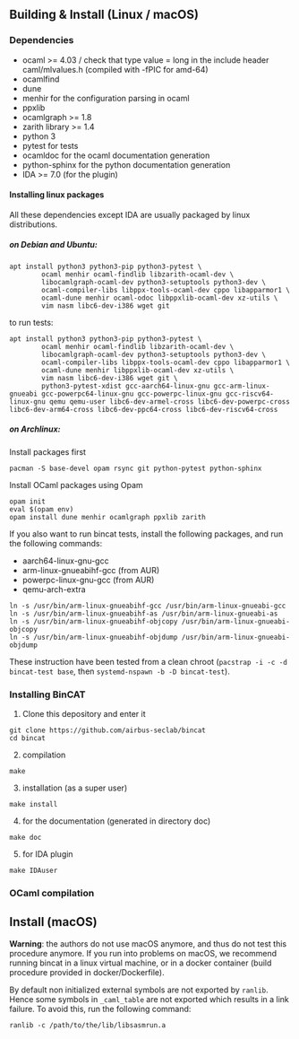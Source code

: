 ## Building & Install (Linux / macOS)

### Dependencies

* ocaml >= 4.03 / check that type value = long in the include header caml/mlvalues.h (compiled with -fPIC for amd-64)
* ocamlfind
* dune
* menhir for the configuration parsing in ocaml
* ppxlib
* ocamlgraph >= 1.8
* zarith library >= 1.4
* python 3
* pytest for tests
* ocamldoc for the ocaml documentation generation
* python-sphinx for the python documentation generation
* IDA >= 7.0 (for the plugin)

#### Installing linux packages
All these dependencies except IDA are usually packaged by linux distributions.

##### on Debian and Ubuntu:
```
apt install python3 python3-pip python3-pytest \
        ocaml menhir ocaml-findlib libzarith-ocaml-dev \
        libocamlgraph-ocaml-dev python3-setuptools python3-dev \
        ocaml-compiler-libs libppx-tools-ocaml-dev cppo libapparmor1 \
        ocaml-dune menhir ocaml-odoc libppxlib-ocaml-dev xz-utils \
        vim nasm libc6-dev-i386 wget git
```

to run tests:

```
apt install python3 python3-pip python3-pytest \
        ocaml menhir ocaml-findlib libzarith-ocaml-dev \
        libocamlgraph-ocaml-dev python3-setuptools python3-dev \
        ocaml-compiler-libs libppx-tools-ocaml-dev cppo libapparmor1 \
        ocaml-dune menhir libppxlib-ocaml-dev xz-utils \
        vim nasm libc6-dev-i386 wget git \
        python3-pytest-xdist gcc-aarch64-linux-gnu gcc-arm-linux-gnueabi gcc-powerpc64-linux-gnu gcc-powerpc-linux-gnu gcc-riscv64-linux-gnu qemu qemu-user libc6-dev-armel-cross libc6-dev-powerpc-cross libc6-dev-arm64-cross libc6-dev-ppc64-cross libc6-dev-riscv64-cross
```

##### on Archlinux:
Install packages first
```
pacman -S base-devel opam rsync git python-pytest python-sphinx
```

Install OCaml packages using Opam
```
opam init
eval $(opam env)
opam install dune menhir ocamlgraph ppxlib zarith
```

If you also want to run bincat tests, install the following packages, and run the following commands:
* aarch64-linux-gnu-gcc
* arm-linux-gnueabihf-gcc (from AUR)
* powerpc-linux-gnu-gcc (from AUR)
* qemu-arch-extra
```
ln -s /usr/bin/arm-linux-gnueabihf-gcc /usr/bin/arm-linux-gnueabi-gcc
ln -s /usr/bin/arm-linux-gnueabihf-as /usr/bin/arm-linux-gnueabi-as
ln -s /usr/bin/arm-linux-gnueabihf-objcopy /usr/bin/arm-linux-gnueabi-objcopy
ln -s /usr/bin/arm-linux-gnueabihf-objdump /usr/bin/arm-linux-gnueabi-objdump
```

These instruction have been tested from a clean chroot (`pacstrap -i -c -d bincat-test base`, then `systemd-nspawn -b -D bincat-test`).

### Installing BinCAT

1. Clone this depository and enter it
```
git clone https://github.com/airbus-seclab/bincat
cd bincat
```

2. compilation

```
make
```

3. installation (as a super user)

```
make install
```

4. for the documentation (generated in directory doc)

```
make doc
```

5. for IDA plugin

```
make IDAuser
```


### OCaml compilation

## Install (macOS)
**Warning**: the authors do not use macOS anymore, and thus do not test this
procedure anymore. If you run into problems on macOS, we recommend running
bincat in a linux virtual machine, or in a docker container (build procedure
provided in docker/Dockerfile).

By default non initialized external symbols are not exported by `ranlib`.
Hence some symbols in `_caml_table` are not exported which results in a link
failure.
To avoid this, run the following command:

```
ranlib -c /path/to/the/lib/libsasmrun.a
```
